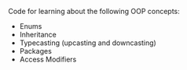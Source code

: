 Code for learning about the following OOP concepts:
* Enums
* Inheritance
* Typecasting (upcasting and downcasting)
* Packages
* Access Modifiers
